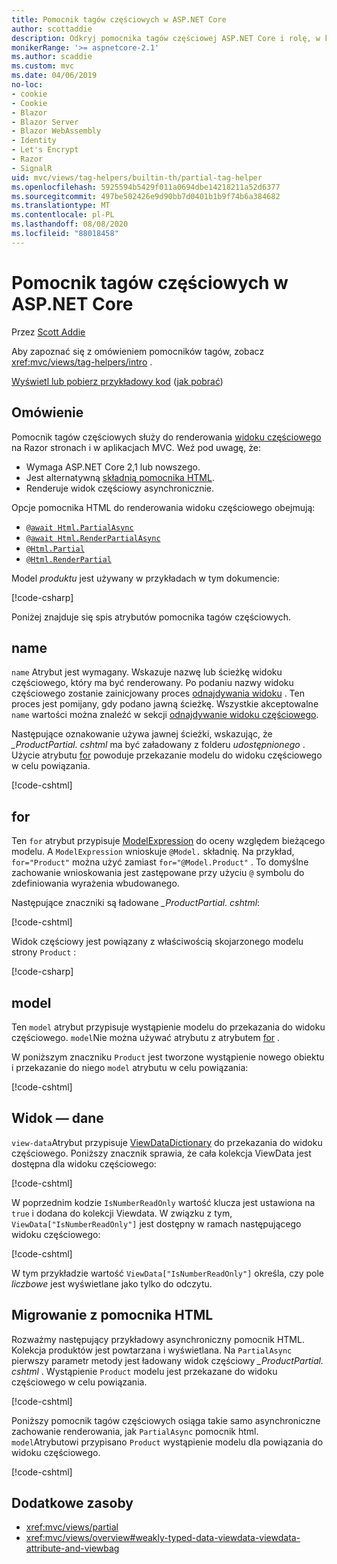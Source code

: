 ```yaml
---
title: Pomocnik tagów częściowych w ASP.NET Core
author: scottaddie
description: Odkryj pomocnika tagów częściowej ASP.NET Core i rolę, w której każda z jego atrybutów jest odtwarzana w wyniku renderowania częściowego widoku.
monikerRange: '>= aspnetcore-2.1'
ms.author: scaddie
ms.custom: mvc
ms.date: 04/06/2019
no-loc:
- cookie
- Cookie
- Blazor
- Blazor Server
- Blazor WebAssembly
- Identity
- Let's Encrypt
- Razor
- SignalR
uid: mvc/views/tag-helpers/builtin-th/partial-tag-helper
ms.openlocfilehash: 5925594b5429f011a0694dbe14218211a52d6377
ms.sourcegitcommit: 497be502426e9d90bb7d0401b1b9f74b6a384682
ms.translationtype: MT
ms.contentlocale: pl-PL
ms.lasthandoff: 08/08/2020
ms.locfileid: "88018458"
---
```

# <a name="partial-tag-helper-in-aspnet-core"></a>Pomocnik tagów częściowych w ASP.NET Core

Przez [Scott Addie](https://github.com/scottaddie)

Aby zapoznać się z omówieniem pomocników tagów, zobacz <xref:mvc/views/tag-helpers/intro> .

[Wyświetl lub pobierz przykładowy kod](https://github.com/dotnet/AspNetCore.Docs/tree/master/aspnetcore/mvc/views/tag-helpers/built-in/samples) ([jak pobrać](xref:index#how-to-download-a-sample))

## <a name="overview"></a>Omówienie

Pomocnik tagów częściowych służy do renderowania [widoku częściowego](xref:mvc/views/partial) na Razor stronach i w aplikacjach MVC. Weź pod uwagę, że:

* Wymaga ASP.NET Core 2,1 lub nowszego.
* Jest alternatywną [składnią pomocnika HTML](xref:mvc/views/partial#reference-a-partial-view).
* Renderuje widok częściowy asynchronicznie.

Opcje pomocnika HTML do renderowania widoku częściowego obejmują:

* [`@await Html.PartialAsync`](/dotnet/api/microsoft.aspnetcore.mvc.rendering.htmlhelperpartialextensions.partialasync)
* [`@await Html.RenderPartialAsync`](/dotnet/api/microsoft.aspnetcore.mvc.rendering.htmlhelperpartialextensions.renderpartialasync)
* [`@Html.Partial`](/dotnet/api/microsoft.aspnetcore.mvc.rendering.htmlhelperpartialextensions.partial)
* [`@Html.RenderPartial`](/dotnet/api/microsoft.aspnetcore.mvc.rendering.htmlhelperpartialextensions.renderpartial)

Model *produktu* jest używany w przykładach w tym dokumencie:

[!code-csharp[](samples/TagHelpersBuiltIn/Models/Product.cs)]

Poniżej znajduje się spis atrybutów pomocnika tagów częściowych.

## <a name="name"></a>name

`name` Atrybut jest wymagany. Wskazuje nazwę lub ścieżkę widoku częściowego, który ma być renderowany. Po podaniu nazwy widoku częściowego zostanie zainicjowany proces [odnajdywania widoku](xref:mvc/views/overview#view-discovery) . Ten proces jest pomijany, gdy podano jawną ścieżkę. Wszystkie akceptowalne `name` wartości można znaleźć w sekcji [odnajdywanie widoku częściowego](xref:mvc/views/partial#partial-view-discovery).

Następujące oznakowanie używa jawnej ścieżki, wskazując, że *_ProductPartial. cshtml* ma być załadowany z folderu *udostępnionego* . Użycie atrybutu [for](#for) powoduje przekazanie modelu do widoku częściowego w celu powiązania.

[!code-cshtml[](samples/TagHelpersBuiltIn/Pages/Product.cshtml?name=snippet_Name)]

## <a name="for"></a>for

Ten `for` atrybut przypisuje [ModelExpression](/dotnet/api/microsoft.aspnetcore.mvc.viewfeatures.modelexpression) do oceny względem bieżącego modelu. A `ModelExpression` wnioskuje `@Model.` składnię. Na przykład, `for="Product"` można użyć zamiast `for="@Model.Product"` . To domyślne zachowanie wnioskowania jest zastępowane przy użyciu `@` symbolu do zdefiniowania wyrażenia wbudowanego.

Następujące znaczniki są ładowane *_ProductPartial. cshtml*:

[!code-cshtml[](samples/TagHelpersBuiltIn/Pages/Product.cshtml?name=snippet_For)]

Widok częściowy jest powiązany z właściwością skojarzonego modelu strony `Product` :

[!code-csharp[](samples/TagHelpersBuiltIn/Pages/Product.cshtml.cs?highlight=8)]

## <a name="model"></a>model

Ten `model` atrybut przypisuje wystąpienie modelu do przekazania do widoku częściowego. `model`Nie można używać atrybutu z atrybutem [for](#for) .

W poniższym znaczniku `Product` jest tworzone wystąpienie nowego obiektu i przekazanie do niego `model` atrybutu w celu powiązania:

[!code-cshtml[](samples/TagHelpersBuiltIn/Pages/Product.cshtml?name=snippet_Model)]

## <a name="view-data"></a>Widok — dane

`view-data`Atrybut przypisuje [ViewDataDictionary](/dotnet/api/microsoft.aspnetcore.mvc.viewfeatures.viewdatadictionary) do przekazania do widoku częściowego. Poniższy znacznik sprawia, że cała kolekcja ViewData jest dostępna dla widoku częściowego:

[!code-cshtml[](samples/TagHelpersBuiltIn/Pages/Product.cshtml?name=snippet_ViewData&highlight=5-)]

W poprzednim kodzie `IsNumberReadOnly` wartość klucza jest ustawiona na `true` i dodana do kolekcji Viewdata. W związku z tym, `ViewData["IsNumberReadOnly"]` jest dostępny w ramach następującego widoku częściowego:

[!code-cshtml[](samples/TagHelpersBuiltIn/Pages/Shared/_ProductViewDataPartial.cshtml?highlight=5)]

W tym przykładzie wartość `ViewData["IsNumberReadOnly"]` określa, czy pole *liczbowe* jest wyświetlane jako tylko do odczytu.

## <a name="migrate-from-an-html-helper"></a>Migrowanie z pomocnika HTML

Rozważmy następujący przykładowy asynchroniczny pomocnik HTML. Kolekcja produktów jest powtarzana i wyświetlana. Na `PartialAsync` pierwszy parametr metody jest ładowany widok częściowy *_ProductPartial. cshtml* . Wystąpienie `Product` modelu jest przekazane do widoku częściowego w celu powiązania.

[!code-cshtml[](samples/TagHelpersBuiltIn/Pages/Products.cshtml?name=snippet_HtmlHelper&highlight=3)]

Poniższy pomocnik tagów częściowych osiąga takie samo asynchroniczne zachowanie renderowania, jak `PartialAsync` pomocnik html. `model`Atrybutowi przypisano `Product` wystąpienie modelu dla powiązania do widoku częściowego.

[!code-cshtml[](samples/TagHelpersBuiltIn/Pages/Products.cshtml?name=snippet_TagHelper&highlight=3)]

## <a name="additional-resources"></a>Dodatkowe zasoby

* <xref:mvc/views/partial>
* <xref:mvc/views/overview#weakly-typed-data-viewdata-viewdata-attribute-and-viewbag>
